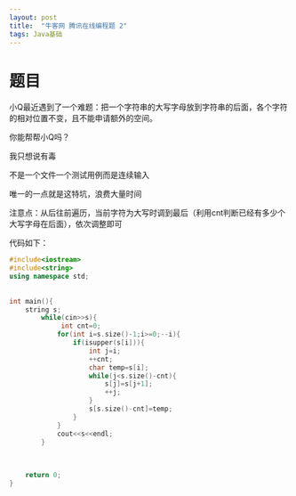 ```yaml
---
layout: post
title:  "牛客网 腾讯在线编程题 2"
tags: Java基础
---
```

# 题目

小Q最近遇到了一个难题：把一个字符串的大写字母放到字符串的后面，各个字符的相对位置不变，且不能申请额外的空间。

 你能帮帮小Q吗？ 





我只想说有毒

不是一个文件一个测试用例而是连续输入

唯一的一点就是这特坑，浪费大量时间

注意点：从后往前遍历，当前字符为大写时调到最后（利用cnt判断已经有多少个大写字母在后面），依次调整即可

代码如下：

```c++
#include<iostream>
#include<string>
using namespace std;
 
 
int main(){
    string s;
        while(cin>>s){
             int cnt=0;
            for(int i=s.size()-1;i>=0;--i){
                if(isupper(s[i])){
                    int j=i;
                    ++cnt;
                    char temp=s[i];
                    while(j<s.size()-cnt){
                        s[j]=s[j+1];
                        ++j;
                    }
                    s[s.size()-cnt]=temp;
                }
            }
            cout<<s<<endl;
        }
        
     
     
    return 0;
}
```

